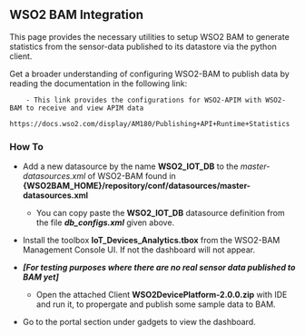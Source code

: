 ## WSO2 BAM Integration

This page provides the necessary utilities to setup WSO2 BAM to generate statistics from the sensor-data published to its datastore via the python client.

Get a broader understanding of configuring WSO2-BAM to publish data by reading the documentation in the following link:

		- This link provides the configurations for WSO2-APIM with WSO2-BAM to receive and view APIM data
			https://docs.wso2.com/display/AM180/Publishing+API+Runtime+Statistics


### How To

* Add a new datasource by the name **WSO2_IOT_DB** to the *master-datasources.xml* of WSO2-BAM found in **{WSO2BAM_HOME}/repository/conf/datasources/master-datasources.xml**
	- You can copy paste the **WSO2_IOT_DB** datasource definition from the file ***db_configs.xml*** given above. 

* Install the toolbox **IoT_Devices_Analytics.tbox** from the WSO2-BAM Management Console UI. If not the dashboard will not appear.

* ***[For testing purposes where there are no real sensor data published to BAM yet]***
	-	Open the attached Client **WSO2DevicePlatform-2.0.0.zip** with IDE and run it, to propergate and publish some sample data to BAM.

* Go to the portal section under gadgets to view the dashboard.
